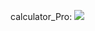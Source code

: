 calculator_Pro:
<img src="https://github.com/vishwa010305/calculator_Pro/blob/main/pic/Screenshot%20(145).png">
